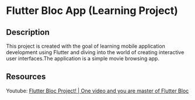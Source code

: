 # Flutter Bloc App (Learning Project)

## Description

This project is created with the goal of learning mobile application development using Flutter and diving into the world of creating interactive user interfaces.The application is a simple movie browsing app.

## Resources

Youtube: [Flutter Bloc Project! | One video and you are master of Flutter Bloc](https://www.youtube.com/watch?v=Y1roIi0-Sro)